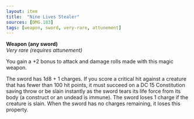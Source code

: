 ```yaml
---
layout: item
title:  "Nine Lives Stealer"
sources: [DMG.183]
tags: [weapon, sword, very-rare, attunement]
---
```


**Weapon (any sword)**  
*Very rare (requires attunement)*

You gain a +2 bonus to attack and damage rolls made with this magic weapon.

The sword has 1d8 + 1 charges. If you score a critical hit against a creature that has fewer than 100 hit points, it must succeed on a DC 15 Constitution saving throw or be slain instantly as the sword tears its life force from its body (a construct or an undead is immune). The sword loses 1 charge if the creature is slain. When the sword has no charges remaining, it loses this property.